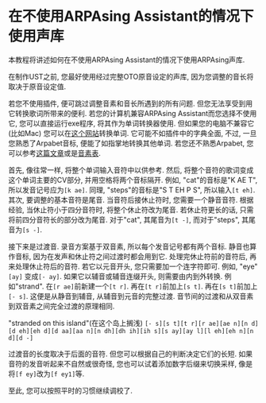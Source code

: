 # 在不使用ARPAsing Assistant的情况下使用声库

本教程将讲述如何在不使用ARPAsing Assistant的情况下使用ARPAsing声库.

在制作UST之前, 您最好使用经过完整OTO原音设定的声库, 因为您调整的音长将取决于原音设定值.

若您不使用插件, 便可跳过调整音素和音长所遇到的所有问题. 但您无法享受到用它转换歌词所带来的便利.
若您的计算机兼容ARPAsing Assistant而您选择不使用它, 您可以直接运行exe程序, 将其作为单词转换器使用. 但如果您的电脑不兼容它(比如Mac) 您可以在[这个网站]()转换单词.  它可能不如插件中的字典全面, 不过, 一旦您熟悉了Arpabet音标, 便能了如指掌地转换其他单词. 若您还不熟悉Arpabet, 您可以参考[这篇文章]()或是[音素表]().

首先, 像往常一样, 将整个单词输入音符中以供参考.
然后, 将整个音符的歌词变成这个单词主要的CV部分, 并用空格将两个音标隔开. 例如, "cat"的音标是"K AE T", 所以发音记号应为`[k ae]`. 同理, "steps"的音标是"S T EH P S", 所以输入`[t eh]`.
其次, 要调整的基本音符是尾音. 当音符后接休止符时, 您需要一个静音音符. 根据经验, 当休止符小于四分音符时, 将整个休止符改为尾音. 若休止符更长的话, 只需将前四分音符长的部分改为尾音. 对于"cat", 其尾音为`[t -]`, 而对于"steps", 其尾音为`[s -]`.

接下来是过渡音. 录音方案基于双音素, 所以每个发音记号都有两个音标.
静音也算作音标, 因为在发声和休止符之间过渡时都会用到它. 处理完休止符前的音符后, 再来处理休止符后的音符. 若它以元音开头, 您只需要加一个连字符即可. 例如, "eye" `[ay]` 变成`[- ay]`. 如果它以辅音或辅音连缀开头, 则需要由内到外转换. 例如"strand". 在`[r ae]`前新建一个`[t r]`. 再在`[t r]`前加上`[s t]`. 再在`[s t]`前加上`[- s]`. 这便是从静音到辅音, 从辅音到元音的完整过渡.
音节间的过渡和从双音素到双音素之间完全过渡的原理相同.

"stranded on this island"(在这个岛上搁浅)
`[- s][s t][t r][r ae][ae n][n d][d eh][eh d][d aa][aa n][n dh][dh ih][ih s][s ay][ay l][l eh][eh n][n d][d -]`

过渡音的长度取决于后面的音符. 但您可以根据自己的判断决定它们的长短.
如果音符的发音听起来不自然或很奇怪, 您也可以试着添加数字后缀来切换采样, 像是将`[f ey]`改为`[f ey1]`等.

至此, 您可以按照平时的习惯继续调校了.
